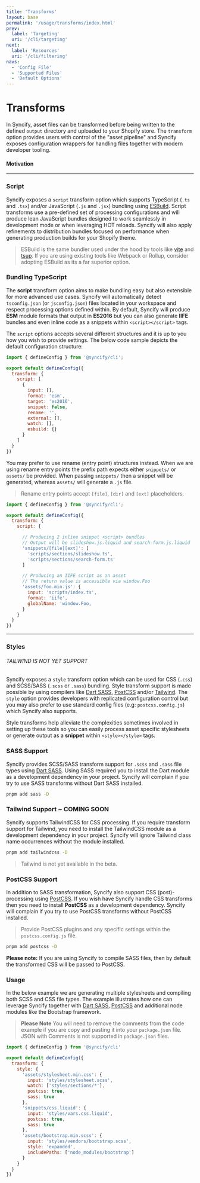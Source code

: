 ```yaml
---
title: 'Transforms'
layout: base
permalink: '/usage/transforms/index.html'
prev:
  label: 'Targeting'
  uri: '/cli/targeting'
next:
  label: 'Resources'
  uri: '/cli/filtering'
navs:
  - 'Config File'
  - 'Supported Files'
  - 'Default Options'
---
```


# Transforms

In Syncify, asset files can be transformed before being written to the defined `output` directory and uploaded to your Shopify store. The `transform` option provides users with control of the "asset pipeline" and Syncify exposes configuration wrappers for handling files together with modern developer tooling.

#### Motivation

---

### Script

Syncify exposes a `script` transform option which supports TypeScript (`.ts` and `.tsx`) and/or JavaScript (`.js` and `.jsx`) bundling using [ESBuild](https://esbuild.github.io/). Script transforms use a pre-defined set of processing configurations and will produce lean JavaScript bundles designed to work seamlessly in development mode or when leveraging HOT reloads. Syncify will also apply refinements to distribution bundles focused on performance when generating production builds for your Shopify theme.

> ESBuild is the same bundler used under the hood by tools like [vite](https://vitejs.dev/) and [tsup](https://tsup.egoist.sh). If you are using existing tools like Webpack or Rollup, consider adopting ESBuild as its a far superior option.

### Bundling TypeScript

The **script** transform option aims to make bundling easy but also extensible for more advanced use cases. Syncify will automatically detect `tsconfig.json` (or `jsconfig.json`) files located in your workspace and respect processing options defined within. By default, Syncify will produce **ESM** module formats that output in **ES2016** but you can also generate **IIFE** bundles and even inline code as a snippets within `<script></script>` tags.

The `script` options accepts several different structures and it is up to you how you wish to provide settings. The below code sample depicts the default configuration structure:

<!--prettier-ignore-->
```js
import { defineConfig } from '@syncify/cli';

export default defineConfig({
  transform: {
    script: [
      {
        input: [],
        format: 'esm',
        target: 'es2016',
        snippet: false,
        rename: '',
        external: [],
        watch: [],
        esbuild: {}
      }
    ]
  }
})
```

You may prefer to use rename (entry point) structures instead. When we are using rename entry points the prefix path expects either `snippets/` or `assets/` be provided. When passing `snippets/` then a snippet will be generated, whereas `assets/` will generate a `.js` file.

> Rename entry points accept `[file]`, `[dir]` and `[ext]` placeholders.

<!--prettier-ignore-->
```js
import { defineConfig } from '@syncify/cli';

export default defineConfig({
  transform: {
    script: {

      // Producing 2 inline snippet <script> bundles
      // Output will be slideshow.js.liquid and search-form.js.liquid
      'snippets/[file][ext]': [
        'scripts/sections/slideshow.ts',
        'scripts/sections/search-form.ts'
      ]

      // Producing an IIFE script as an asset
      // The return value is accessible via window.Foo
      'assets/foo.min.js': {
        input: 'scripts/index.ts',
        format: 'iife',
        globalName: 'window.Foo,
      }
    }
  }
})
```

---

### Styles

###### TAILWIND IS NOT YET SUPPORT

Syncify exposes a `style` transform option which can be used for CSS (`.css`) and SCSS/SASS (`.scss` or `.sass`) bundling. Style transform support is made possible by using compilers like [Dart SASS](#), [PostCSS](#) and/or [Tailwind](#). The `style` option provides developers with replicated configuration control but you may also prefer to use standard config files (e.g: `postcss.config.js`) which Syncify also supports.

Style transforms help alleviate the complexities sometimes involved in setting up these tools so you can easily process asset specific stylesheets or generate output as a **snippet** within `<style></style>` tags.

### SASS Support

Syncify provides SCSS/SASS transform support for `.scss` and `.sass` file types using [Dart SASS](#). Using SASS required you to install the Dart module as a development dependency in your project. Syncify will complain if you try to use SASS transforms without Dart SASS installed.

```bash
pnpm add sass -D
```

### Tailwind Support ~ COMING SOON

Syncify supports TailwindCSS for CSS processing. If you require transform support for Tailwind, you need to install the TailwindCSS module as a development dependency in your project. Syncify will ignore Tailwind class name occurrences without the module installed.

```bash
pnpm add tailwindcss -D
```

> Tailwind is not yet available in the beta.

### PostCSS Support

In addition to SASS transformation, Syncify also support CSS (post)-processing using [PostCSS](#). If you wish have Syncify handle CSS transforms then you need to install **PostCSS** as a development dependency. Syncify will complain if you try to use PostCSS transforms without PostCSS installed.

> Provide PostCSS plugins and any specific settings within the `postcss.config.js` file.

```bash
pnpm add postcss -D
```

**Please note:** If you are using Syncify to compile SASS files, then by default the transformed CSS will be passed to PostCSS.

### Usage

In the below example we are generating multiple stylesheets and compiling both SCSS and CSS file types. The example illustrates how one can leverage Syncify together with [Dart SASS](#), [PostCSS](#) and additional node modules like the Bootstrap framework.

> **Please Note** You will need to remove the comments from the code example if you are copy and pasting it into your `package.json` file. JSON with Comments is not supported in `package.json` files.

<!-- prettier-ignore-->
```js
import { defineConfig } from '@syncify/cli'

export default defineConfig({
  transform: {
    style: {
      'assets/stylesheet.min.css': {
        input: 'styles/stylesheet.scss',
        watch: ['styles/sections/*'],
        postcss: true,
        sass: true
      },
      'snippets/css.liquid': {
        input: 'styles/vars.css.liquid',
        postcss: true,
        sass: true
      },
      'assets/bootstrap.min.scss': {
        input: 'styles/vendors/bootstrap.scss',
        style: 'expanded',
        includePaths: ['node_modules/bootstrap']
      }
    }
  }
})
```
